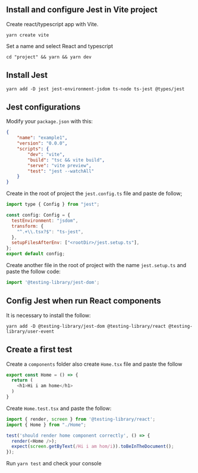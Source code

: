 ## Install and configure Jest in Vite project 

Create react/typescript app with Vite.

`yarn create vite`

Set a name and select React and typescript

`cd "project" && yarn && yarn dev`

## Install Jest

`yarn add -D jest jest-environment-jsdom ts-node ts-jest @types/jest`

## Jest configurations

Modify your `package.json` with this:

```json
{
	"name": "example1",
	"version": "0.0.0",
	"scripts": {
    	"dev": "vite",
    	"build": "tsc && vite build",
    	"serve": "vite preview",
    	"test": "jest --watchAll"
	}
}
```

Create in the root of project the `jest.config.ts` file and paste de follow;

```javascript
import type { Config } from "jest";

const config: Config = {
  testEnvironment: "jsdom",
  transform: {
    "^.+\\.tsx?$": "ts-jest",
  },
  setupFilesAfterEnv: ["<rootDir>/jest.setup.ts"],
};
export default config;
```
Create another file in the root of project with the name `jest.setup.ts` and paste the follow code:

```javascript
import '@testing-library/jest-dom';
```

## Config Jest when run React components

It is necessary to install the follow:

`yarn add -D @testing-library/jest-dom @testing-library/react @testing-library/user-event`

## Create a first test

Create a `components` folder also create `Home.tsx` file and paste the follow

```javascript
export const Home = () => {
  return (
    <h1>Hi i am home</h1>
  )
}
```
Create `Home.test.tsx` and paste the follow:

```javascript
import { render, screen } from '@testing-library/react';
import { Home } from "./Home";

test('should render home component correctly', () => {
  render(<Home />);
  expect(screen.getByText(/Hi i am hom/i)).toBeInTheDocument();
});
```

Run `yarn test` and check your console
